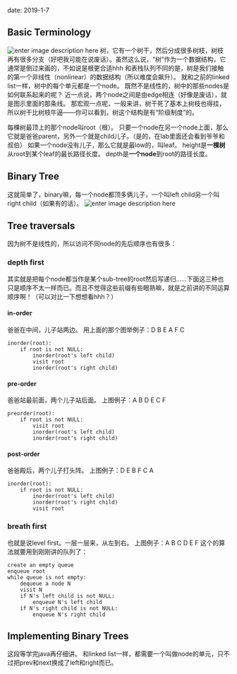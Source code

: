 date: 2019-1-7

## Basic Terminology
![enter image description here](https://i.loli.net/2019/01/08/5c34127fa2bf6.png)
树，它有一个树干，然后分成很多树枝，树枝再有很多分支（好吧我可能在说废话）。虽然这么说，“树”作为一个数据结构，它通常是倒过来画的，不如说是根更合适hhh
和表栈队列不同的是，树是我们接触的第一个非线性（nonlinear）的数据结构（所以难度会飙升）。
就和之前的linked list一样，树中的每个单元都是一个node。
既然不是线性的，树中的那些nodes是如何联系起来的呢？
近一点说，两个node之间是由edge相连（好像是废话），就是图示里面的那条线。
那宏观一点呢，一般来讲，树干死了基本上树枝也得挂，所以树干比树枝牛逼——你可以看到，树这个结构是有“阶级制度”的。

每棵树最顶上的那个node叫root（根）。
只要一个node在另一个node上面，那么它就是爸爸parent，另外一个就是child儿子。（是的，在lab里面还会看到爷爷和叔伯）
如果一个node没有儿子，那么它就是最low的，叫leaf。
height是**一棵树**从root到某个leaf的最长路径长度。
depth是**一个node**到root的路径长度。

## Binary Tree
这就简单了，binary嘛，每一个node都顶多俩儿子，一个叫left child另一个叫right child（如果有的话）。
![enter image description here](https://i.loli.net/2019/01/08/5c341a504448a.png)

## Tree traversals
因为树不是线性的，所以访问不同node的先后顺序也有很多：

### depth first
其实就是把每个node都当作是某个sub-tree的root然后写递归……下面这三种也只是顺序不太一样而已。而且不觉得这些前缀有些眼熟嘛，就是之前讲的不同运算顺序啊！（可以对比一下想想看hhh？）

#### in-order
爸爸在中间，儿子站两边。
用上面的那个图举例子：D B E A F C

    inorder(root):
	    if root is not NULL:
			inorder(root's left child)
			visit root
			inorder(root's right child)

#### pre-order
爸爸站最前面，两个儿子站后面。
上图例子：A B D E C F

    preorder(root):
        if root is not NULL:
    		visit root
    		inorder(root's left child)
    		inorder(root's right child)

#### post-order
爸爸殿后，两个儿子打头阵。
上图例子：D E B F C A

    inorder(root):
        if root is not NULL:
    		inorder(root's left child)
    		inorder(root's right child)
    		visit root

### breath first
也就是说level first。一层一层来，从左到右。
上图例子：A B C D E F
这个的算法就要用到刚刚讲的队列了：

    create an empty queue
    enqueue root
    while queue is not empty:
    	dequeue a node N
    	visit N
    	if N's left child is not NULL:
    		enqueue N's left child
    	if N's right child is not NULL:
    		enqueue N's right child

## Implementing Binary Trees
这段等学完java再仔细讲。
和linked list一样，都需要一个叫做node的单元，只不过把prev和next换成了left和right而已。
